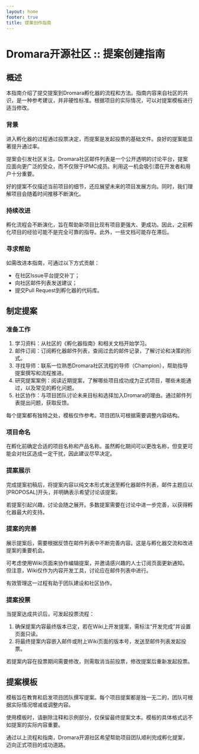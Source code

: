 ```yaml
---
layout: home
footer: true
title: 提案创作指南
---
```

# Dromara开源社区 :: 提案创建指南

## 概述

本指南介绍了提交提案到Dromara孵化器的流程和方法。指南内容来自社区的共识，是一种参考建议，并非硬性标准。根据项目的实际情况，可以对提案模板进行适当修改。

### 背景

进入孵化器的过程通过投票决定，而提案是发起投票的基础文件。良好的提案能显著提升通过率。

提案会引发社区关注。Dromara社区邮件列表是一个公开透明的讨论平台，提案应面向更广泛的受众，而不仅限于IPMC成员。利用这一机会吸引潜在开发者和用户十分重要。

好的提案不仅描述当前项目的细节，还应展望未来的项目发展方向。同时，我们理解项目会随着时间推移不断演化。

### 持续改进

孵化流程会不断演化，旨在帮助新项目比现有项目更强大、更成功。因此，之前孵化项目的经验可能不是完全可靠的指导。此外，一些文档可能存在滞后。

### 寻求帮助

如需改进本指南，可通过以下方式贡献：
* 在社区Issue平台提交补丁；
* 向社区邮件列表发送建议；
* 提交Pull Request到孵化器的代码库。

## 制定提案

### 准备工作
1. 学习资料：从社区的《孵化器指南》和相关文档开始学习。
2. 邮件订阅：订阅孵化器邮件列表，查阅过去的邮件记录，了解讨论和决策的形式。
3. 寻找导师：联系一位熟悉Dromara社区流程的导师（Champion），帮助指导提案撰写和流程推进。
4. 研究提案案例：阅读近期提案，了解哪些项目成功成为正式项目，哪些未能通过，以及常见的孵化问题。
5. 社区协作：与项目团队讨论未来目标和选择加入Dromara的理由。通过邮件列表提出问题，获取反馈。

每个提案都有独特之处，模板仅作参考。项目团队可根据需要调整内容结构。

### 项目命名

在孵化前确定合适的项目名称和产品名称。虽然孵化期间可以更改名称，但变更可能会对社区造成一定干扰，因此建议尽早决定。

### 提案展示

完成提案初稿后，将提案内容以纯文本形式发送至孵化器邮件列表，邮件主题应以[PROPOSAL]开头，并明确表示希望讨论该提案。

若提案引起兴趣，讨论会随之展开。多数提案需要在讨论中进一步完善，以获得孵化器最大的支持。

### 提案的完善

展示提案后，需要根据反馈在邮件列表中不断完善内容。这是与孵化器交流和改进提案的重要机会。

可考虑使用Wiki页面来协作编辑提案，并邀请感兴趣的人士订阅页面更新通知。但注意，Wiki仅作为内容开发工具，讨论应在邮件列表中进行。

有效管理这一过程有助于团队建设和社区协作。

### 提案投票

当提案达成共识后，可发起投票流程：
1. 确保提案内容最终版本已定，若在Wiki上开发提案，需标注“开发完成”并设置页面只读。
2. 将最终提案内容嵌入邮件或附上Wiki页面的版本号，发送至邮件列表发起投票。

若提案内容在投票期间需要修改，则需取消当前投票，修改提案后重新发起投票。

## 提案模板

模板旨在教育和启发项目团队撰写提案。每个项目提案都是独一无二的，团队可根据实际情况增减或调整内容。

使用模板时，请删除注释和示例部分，仅保留最终提案文本。模板的具体格式远不如提案的实际内容重要。

通过以上流程和指南，Dromara开源社区希望帮助项目团队顺利完成孵化提案，迈向正式项目的成功道路。